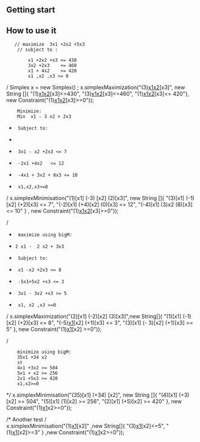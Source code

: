 ## Getting start


## How to use it

       // maximize  3x1 +2x2 +5x3
        // subject to :

            x1 +2x2 +x3 <= 430
            3x2 +2x3    <= 460
            x1 + 4x2    <= 420
            x1 ,x2 ,x3 >= 0

        
/
        Simplex x = new Simplex() ;
        x.simplexMaximization("(3)[x1](2)[x2](5)[x3]", new String []{
        "(1)[x1](2)[x2](1)[x3]<=430",
        "(3)[x1](0)[x2](2)[x3]<=460",
        "(1)[x1](4)[x2](0)[x3]<= 420"},
         new Constraint("(1)[x1](2)[x2](3)[x3]>=0"));



        Minimize:
        Min  x1 - 3 x2 + 2x3 
 *      Subject to:
 *      
 *      3x1 - x2 +2x3 <= 7
 *      -2x1 +4x2   <= 12
 *      -4x1 + 3x2 + 8x3 <= 10
 *      x1,x2,x3>=0
 /
        x.simplexMinimisation("(1)[x1] (-3) [x2]  (2)[x3]", new String []{
            "(3)[x1] (-1) [x2] (+2)[x3] <= 7",
            "(-2)[x1] (+4)[x2] (0)[x3]   <= 12",
            "(-4)[x1] (3)x2 (8)[x3] <= 10"
           } , new Constraint("(1)[x1](1)[x2](1)[x3]>=0"));


/
 *      maximize using bigM:
 *     2 x1 -  2 x2 + 3x3
 *      Subject to:
 *      x1 -x2 +2x3 <= 8
 *      -5x1+5x2 +x3 <= 3
 *      3x1 - 3x2 +x3 >= 5
 *      x1, x2 ,x3 >=0
 /
        x.simplexMaximization("(2)[x1] (-2)[x2] (3)[x3]",new String[]{
            "(1)[x1] (-1)[x2] (+2)[x3] <= 8", 
            "(-5)[x1](+5)[x2] (+1)[x3] <= 3",
            "(3)[x1] (- 3)[x2] (+1)[x3] >= 5"
        }, new Constraint("(1)[x1](1)[x2] >=0"));

/

        minimize using bigM:
        35x1 +34 x2
        st
        4x1 +3x2 >= 504
        5x1 + x2 >= 256
        2x1 +5x2 >= 420
        x1,x2>=0

 */
        x.simplexMinimisation("(35)[x1] (+34) [x2]", new String []{
            "(4)[x1] (+3)[x2] >= 504",
            "(5)[x1] (1)[x2] >= 256",
            "(2)[x1] (+5)[x2] >= 420"
        }, new Constraint("(1)[x1](1)x2>=0"));


/*
        Another test
/        
        x.simplexMinimisation("(1)[x1](3)[x2]" ,new String[]{
            "(3)[x1](1)[x2]<=5",
            "(1)[x1](1)[x2]>=3"
        } ,new Constraint("(1)[x1](1)x2>=0"));


